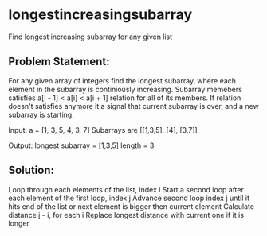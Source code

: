 # longestincreasingsubarray
Find longest increasing subarray for any given list

## Problem Statement:
For any given array of integers find the longest subarray, where each element in the subarray is continiously increasing.
Subarray memebers satisfies a[i - 1] < a[i] < a[i + 1] relation for all of its members. If relation doesn't satisfies anymore
 it a signal that current subarray is over, and a new subarray is starting.

Input:
a = [1, 3, 5, 4, 3, 7]
Subarrays are [[1,3,5], [4], [3,7]]

Output:
longest subarray = [1,3,5]
length = 3

## Solution:
Loop through each elements of the list, index i
Start a second loop after each element of the first loop, index j
Advance second loop index j until it hits end of the list or next element is bigger then current element
Calculate distance j - i, for each i
Replace longest distance with current one if it is longer 
